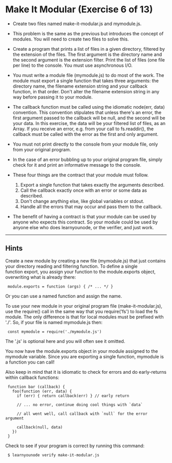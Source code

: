 # Make It Modular (Exercise 6 of 13)

- Create two files named make-it-modular.js and mymodule.js.

- This problem is the same as the previous but introduces the concept of modules. You will need to create two files to solve this.

- Create a program that prints a list of files in a given directory, filtered by the extension of the files. The first argument is the directory name and the second argument is the extension filter. Print the list of files (one file per line) to the console. You must use asynchronous I/O.

- You must write a module file (mymodule.js) to do most of the work. The module must export a single function that takes three arguments: the directory name, the filename extension string and your callback function, in that order. Don't alter the filename extension string in any way before passing it to your module.

- The callback function must be called using the idiomatic node(err, data) convention. This convention stipulates that unless there's an error, the first argument passed to the callback will be null, and the second will be your data. In this exercise, the data will be your filtered list of files, as an Array. If you receive an error, e.g. from your call to fs.readdir(), the callback must be called with the error as the first and only argument.

- You must not print directly to the console from your module file, only from your original program.

- In the case of an error bubbling up to your original program file, simply check for it and print an informative message to the console.

- These four things are the contract that your module must follow.

   1. Export a single function that takes exactly the arguments described.
   2. Call the callback exactly once with an error or some data as described.
   3. Don't change anything else, like global variables or stdout.
   4. Handle all the errors that may occur and pass them to the callback.

- The benefit of having a contract is that your module can be used by anyone who expects this contract. So your module could be used by anyone else who does learnyounode, or the verifier, and just work.

---

 ## Hints

  Create a new module by creating a new file (mymodule.js) that just
  contains your directory reading and filtering function. To define a single  
  function export, you assign your function to the module.exports object,  
  overwriting what is already there:

     module.exports = function (args) { /* ... */ }

  Or you can use a named function and assign the name.

  To use your new module in your original program file (make-it-modular.js),
  use the require() call in the same way that you require('fs') to load the
  fs module. The only difference is that for local modules must be prefixed
  with './'. So, if your file is named mymodule.js then:

     const mymodule = require('./mymodule.js')

  The '.js' is optional here and you will often see it omitted.

  You now have the module.exports object in your module assigned to the
  mymodule variable. Since you are exporting a single function, mymodule is
  a function you can call!

  Also keep in mind that it is idiomatic to check for errors and do
  early-returns within callback functions:

     function bar (callback) {
       foo(function (err, data) {
         if (err) { return callback(err) } // early return

         // ... no error, continue doing cool things with `data`

         // all went well, call callback with `null` for the error argument

         callback(null, data)
       })
     }

  Check to see if your program is correct by running this command:

     $ learnyounode verify make-it-modular.js